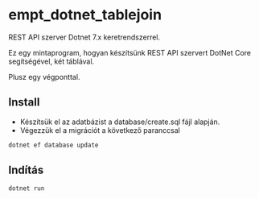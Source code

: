 # empt_dotnet_tablejoin

REST API szerver Dotnet 7.x keretrendszerrel.

Ez egy mintaprogram, hogyan készítsünk REST API szervert DotNet Core segítségével, két táblával.

Plusz egy végponttal.


## Install

* Készítsük el az adatbázist a database/create.sql fájl alapján.
* Végezzük el a migrációt a következő paranccsal

```cmd
dotnet ef database update
```

## Indítás

```cmd
dotnet run
```
